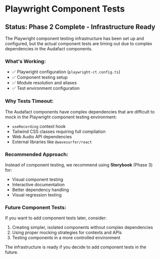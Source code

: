 # Playwright Component Tests

## Status: Phase 2 Complete - Infrastructure Ready

The Playwright component testing infrastructure has been set up and configured, but the actual component tests are timing out due to complex dependencies in the Audafact components.

### What's Working:

- ✅ Playwright configuration (`playwright-ct.config.ts`)
- ✅ Component testing setup
- ✅ Module resolution and aliases
- ✅ Test environment configuration

### Why Tests Timeout:

The Audafact components have complex dependencies that are difficult to mock in the Playwright component testing environment:

- `useRecording` context hook
- Tailwind CSS classes requiring full compilation
- Web Audio API dependencies
- External libraries like `@wavesurfer/react`

### Recommended Approach:

Instead of component testing, we recommend using **Storybook** (Phase 3) for:

- Visual component testing
- Interactive documentation
- Better dependency handling
- Visual regression testing

### Future Component Tests:

If you want to add component tests later, consider:

1. Creating simpler, isolated components without complex dependencies
2. Using proper mocking strategies for contexts and APIs
3. Testing components in a more controlled environment

The infrastructure is ready if you decide to add component tests in the future.
